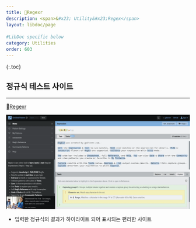 ```yaml
---
title: 🔗Regexr
description: <span>&#x23; Utility&#x23;Regex</span>
layout: libdoc/page

#LibDoc specific below
category: Utilities
order: 603
---
```

{:.toc}
## 정규식 테스트 사이트
---
[🔗Regexr](https://regexr.com/)

![](/assets/docs/600_Utilities/603/1.webp)

* 입력한 정규식의 결과가 하이라이트 되어 표시되는 편리한 사이트
